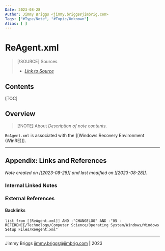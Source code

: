 ```yaml
---
Date: 2023-08-28
Author: Jimmy Briggs <jimmy.briggs@jimbrig.com>
Tags: ["#Type/Note", "#Topic/Unknown"]
Alias: [ ]
---
```


# ReAgent.xml

> [!SOURCE] Sources
> - *[Link to Source]()*

## Contents

[TOC]

## Overview

> [!NOTE] About
> *Description of note contents.*

`ReAgent.xml` is associated with the [[Windows Recovery Environment (WinRE)]].

***

## Appendix: Links and References

*Note created on [[2023-08-28]] and last modified on [[2023-08-28]].*

### Internal Linked Notes

### External References

#### Backlinks

```dataview
list from [[ReAgent.xml]] AND -"CHANGELOG" AND -"05 - REFERENCE/Technology/Computer Science/Operating System/Windows/Windows Setup Files/ReAgent.xml"
```


***

Jimmy Briggs <jimmy.briggs@jimbrig.com> | 2023

